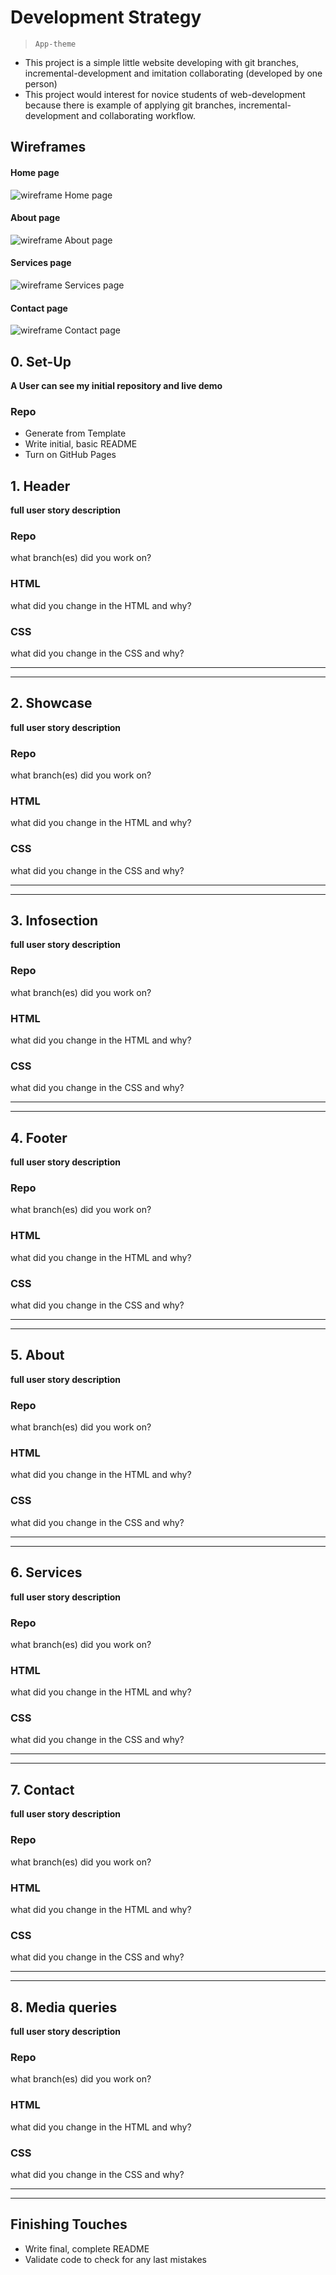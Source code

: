 # Development Strategy

> `App-theme`

- This project is a simple little website developing with git branches, incremental-development and imitation collaborating (developed by one person)
- This project would interest for novice students of web-development because there is example of applying git branches, incremental-development and collaborating workflow.

## Wireframes

#### Home page
![wireframe Home page](./wireframes/Home.png)  
#### About page
![wireframe About page](./wireframes/About.png)  
#### Services page
![wireframe Services page](./wireframes/Services.png)  
#### Contact page
![wireframe Contact page](./wireframes/Contact.png)  

## 0. Set-Up

__A User can see my initial repository and live demo__

### Repo

- Generate from Template
- Write initial, basic README
- Turn on GitHub Pages

## 1. Header

__full user story description__

### Repo

what branch(es) did you work on?

### HTML

what did you change in the HTML and why?

### CSS

what did you change in the CSS and why?

---
---

## 2. Showcase

__full user story description__

### Repo

what branch(es) did you work on?

### HTML

what did you change in the HTML and why?

### CSS

what did you change in the CSS and why?

---
---

## 3. Infosection

__full user story description__

### Repo

what branch(es) did you work on?

### HTML

what did you change in the HTML and why?

### CSS

what did you change in the CSS and why?


---
---

## 4. Footer

__full user story description__

### Repo

what branch(es) did you work on?

### HTML

what did you change in the HTML and why?

### CSS

what did you change in the CSS and why?

---
---

## 5. About

__full user story description__

### Repo

what branch(es) did you work on?

### HTML

what did you change in the HTML and why?

### CSS

what did you change in the CSS and why?

---
---

## 6. Services

__full user story description__

### Repo

what branch(es) did you work on?

### HTML

what did you change in the HTML and why?

### CSS

what did you change in the CSS and why?

---
---

## 7. Contact

__full user story description__

### Repo

what branch(es) did you work on?

### HTML

what did you change in the HTML and why?

### CSS

what did you change in the CSS and why?

---
---

## 8. Media queries

__full user story description__

### Repo

what branch(es) did you work on?

### HTML

what did you change in the HTML and why?

### CSS

what did you change in the CSS and why?

----
----

## Finishing Touches

- Write final, complete README
- Validate code to check for any last mistakes
